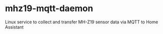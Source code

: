 # mhz19-mqtt-daemon
Linux service to collect and transfer MH-Z19 sensor data via MQTT to Home Assistant
